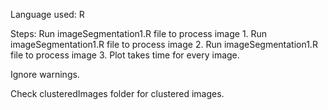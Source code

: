 Language used: R

Steps:
Run imageSegmentation1.R file to process image 1.
Run imageSegmentation1.R file to process image 2.
Run imageSegmentation1.R file to process image 3.
Plot takes time for every image.

Ignore warnings.

Check clusteredImages folder for clustered images.
